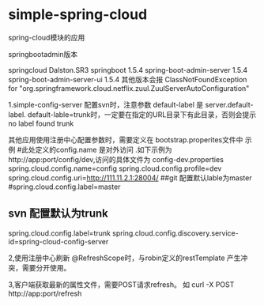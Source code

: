 # simple-spring-cloud
spring-cloud模块的应用

springbootadmin版本 

springcloud Dalston.SR3
    springboot 1.5.4
    spring-boot-admin-server 1.5.4
    spring-boot-admin-server-ui 1.5.4
 其他版本会报  ClassNotFoundException for "org.springframework.cloud.netflix.zuul.ZuulServerAutoConfiguration"
 
 
 1.simple-config-server 
 配置svn时，注意参数 default-label 是 server.default-label.
 default-lable=trunk时，一定要在指定的URL目录下有此目录，否则会提示 no label found trunk
 
 其他应用使用注册中心配置参数时，需要定义在 bootstrap.properites文件中
 示例
 #此处定义的config.name 是对外访问 .如下示例为http://app:port/config/dev,访问的具体文件为 config-dev.properties
 spring.cloud.config.name=config
 spring.cloud.config.profile=dev
 spring.cloud.config.uri=http://111.11.2.1:28004/
 ##git 配置默认lable为master
 #spring.cloud.config.label=master
 
 ## svn 配置默认为trunk
 spring.cloud.config.label=trunk
 spring.cloud.config.discovery.service-id=spring-cloud-config-server
 
 2,使用注册中心刷新 @RefreshScope时，与robin定义的restTemplate 产生冲突，需要分开使用。
 
 3,客户端获取最新的属性文件，需要POST请求refresh。
 如  curl -X POST http://app:port/refresh
 
